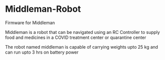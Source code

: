 # Middleman-Robot
Firmware for Middleman

Middleman is a robot that can be navigated using an RC
Controller to supply food and medicines in a
COVID treatment center or quarantine center

The robot named middleman is capable of carrying weights upto 25 kg and can run upto 3 hrs on battery power
